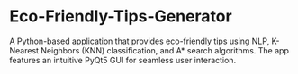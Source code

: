 # Eco-Friendly-Tips-Generator
A Python-based application that provides eco-friendly tips using NLP, K-Nearest Neighbors (KNN) classification, and A* search algorithms. The app features an intuitive PyQt5 GUI for seamless user interaction.
